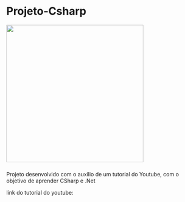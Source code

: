 # Projeto-Csharp
<div>

<img height="360em" src="https://camo.githubusercontent.com/8a0fd75d44546539fbf2a608ae3f608055e0122c8f03b27439c7ab4ceca23629/68747470733a2f2f6d69722d73332d63646e2d63662e626568616e63652e6e65742f70726f6a6563745f6d6f64756c65732f6d61785f313230302f36323263613035323037313736312e353930333465373461626233362e676966">

</div>

###

Projeto desenvolvido com o auxílio de um tutorial do Youtube, com o objetivo de aprender CSharp e .Net

link do tutorial do youtube: 
